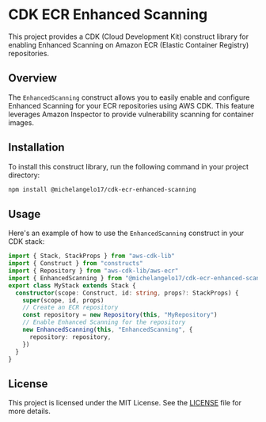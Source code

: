 # CDK ECR Enhanced Scanning

This project provides a CDK (Cloud Development Kit) construct library for enabling Enhanced Scanning on Amazon ECR (Elastic Container Registry) repositories.

## Overview

The `EnhancedScanning` construct allows you to easily enable and configure Enhanced Scanning for your ECR repositories using AWS CDK. This feature leverages Amazon Inspector to provide vulnerability scanning for container images.

## Installation

To install this construct library, run the following command in your project directory:

```bash
npm install @michelangelo17/cdk-ecr-enhanced-scanning
```

## Usage

Here's an example of how to use the `EnhancedScanning` construct in your CDK stack:

```typescript
import { Stack, StackProps } from "aws-cdk-lib"
import { Construct } from "constructs"
import { Repository } from "aws-cdk-lib/aws-ecr"
import { EnhancedScanning } from "@michelangelo17/cdk-ecr-enhanced-scanning"
export class MyStack extends Stack {
  constructor(scope: Construct, id: string, props?: StackProps) {
    super(scope, id, props)
    // Create an ECR repository
    const repository = new Repository(this, "MyRepository")
    // Enable Enhanced Scanning for the repository
    new EnhancedScanning(this, "EnhancedScanning", {
      repository: repository,
    })
  }
}
```

## License

This project is licensed under the MIT License. See the [LICENSE](./LICENSE) file for more details.
